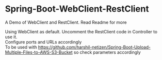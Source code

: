 # Spring-Boot-WebClient-RestClient
A Demo of WebClient and RestClient. Read Readme for more

Using WebClient as default. Uncomment the RestClient code in Controller to use it. </br>
Configure ports and URLs accordingly </br>
To be used with https://github.com/harshil-netizen/Spring-Boot-Upload-Multiple-Files-to-AWS-S3-Bucket so check parameters accordingly
